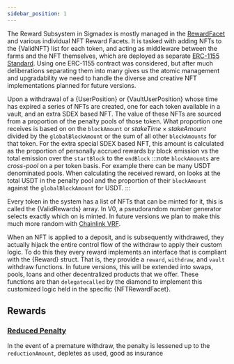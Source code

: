 ```yaml
---
sidebar_position: 1
---
```


The Reward Subsystem in Sigmadex is mostly managed in the [RewardFacet](../../API%20Specification/facets/RewardFacet) and various individual NFT Reward Facets. It is tasked with adding NFTs to the {ValidNFT} list for each token, and acting as middleware between the farms and the NFT themselves, which are deployed as separate [ERC-1155 Standard](https://eips.ethereum.org/EIPS/eip-1155).  Using one ERC-1155 contract was considered, but after much deliberations separating them into many gives us the atomic management and upgradability we need to handle the diverse and creative NFT implementations planned for future versions.

Upon a withdrawal of a {UserPosition} or {VaultUserPosition} whose time has expired a series of NFTs are created, one for each token available in a vault, and an extra SDEX based NFT.  The value of these NFTs are sourced from a proportion of the penalty pools of those token.  What proportion one receives is based on on the `blockAmount` or $stakeTime \times stakeAmount$ divided by the `globalBlockAmount` or the sum of all other `blockAmounts` for that token. For the extra special SDEX based NFT, this amount is calculated as the proportion of personally accrued rewards by block emission vs the total emission over the `startBlock` to the `endBlock`
:::note
`blockAmounts` are *cross-pool* on a per token basis. For example there can be many USDT denominated pools.  When calculating the received reward, on looks at the total USDT in the penalty pool and the proportion of their `blockAmount` against the `globalBlockAmount` for USDT.
::: 

Every token in the system has a list of NFTs that can be minted for it, this is called the {ValidRewards} array.  In V0, a pseudorandom number generator selects exactly which on is minted.  In future versions we plan to make this much more random with [Chainlink VRF](https://docs.chain.link/docs/chainlink-vrf/). 

When an NFT is applied to a deposit, and is subsequently withdrawed, they actually hijack the entire control flow of the withdraw to apply their custom logic.  To do this they every reward implements an interface that is compliant with the {Reward} struct.  That is, they provide a `reward`, `withdraw`, and `vault` withdraw functions.  In future versions, this will be extended into swaps, pools, loans and other decentralized products that we offer.  These functions are than `delegatecalled` by the diamond to implement this customized logic held in the specific {NFTRewardFacet}.

## Rewards

### [Reduced Penalty](./Reduced%20Penalty)
In the event of a premature withdraw, the penalty is lessened up to the `reductionAmount`, depletes as used, good as insurance
